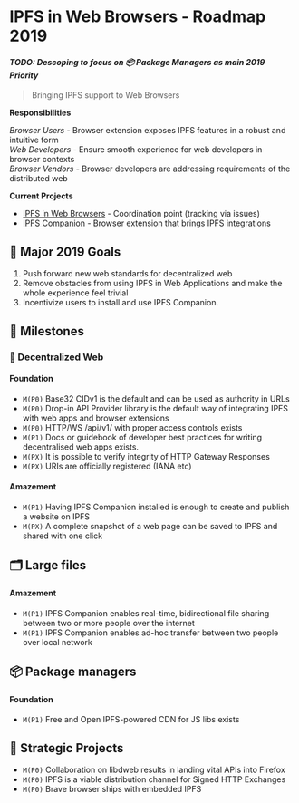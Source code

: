 # IPFS in Web Browsers - Roadmap 2019

#### _TODO: Descoping to focus on 📦 Package Managers as main 2019 Priority_

> Bringing IPFS support to Web Browsers

**Responsibilities**

*Browser Users* - Browser extension exposes IPFS features in a robust and intuitive form  
*Web Developers* - Ensure smooth experience for web developers in browser contexts  
*Browser Vendors* - Browser developers are addressing requirements of the distributed web

**Current Projects**

-   [IPFS in Web Browsers](https://github.com/ipfs/in-web-browsers) - Coordination point (tracking via issues)   
-   [IPFS Companion](https://github.com/ipfs/ipfs-companion) - Browser extension that brings IPFS integrations


## 🚀 Major 2019 Goals

1.  Push forward new web standards for decentralized web
2.  Remove obstacles from using IPFS in Web Applications and make the whole experience feel trivial
3.  Incentivize users to install and use IPFS Companion.

## 💎 Milestones

### 🔄 Decentralized Web

#### Foundation

-   `M(P0)` Base32 CIDv1 is the default and can be used as authority in URLs
-   `M(P0)` Drop-in API Provider library is the default way of integrating IPFS with web apps and browser extensions
-   `M(P0)` HTTP/WS /api/v1/ with proper access controls exists
-   `M(P1)` Docs or guidebook of developer best practices for writing decentralised web apps exists.
-   `M(PX)` It is possible to verify integrity of HTTP Gateway Responses
-   `M(PX)` URIs are officially registered (IANA etc)

#### Amazement

-   `M(P1)` Having IPFS Companion installed is enough to create and publish a website on IPFS
-   `M(PX)` A complete snapshot of a web page can be saved to IPFS and shared with one click

## 🗂 Large files

#### Amazement

-   `M(P1)` IPFS Companion enables real-time, bidirectional file sharing between two or more people over the internet
-   `M(P1)` IPFS Companion enables ad-hoc transfer between two people over local network

## 📦 Package managers

#### Foundation

-   `M(P1)` Free and Open IPFS-powered CDN for JS libs exists

## 🧠 Strategic Projects

-   `M(P0)` Collaboration on libdweb results in landing vital APIs into Firefox
-   `M(P0)` IPFS is a viable distribution channel for Signed HTTP Exchanges
-   `M(P0)` Brave browser ships with embedded IPFS 
 
